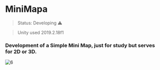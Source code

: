 # MiniMapa

> Status: Developing ⚠️

> Unity used 2019.2.18f1

### Development of a Simple Mini Map, just for study but serves for 2D or 3D.

![6](https://user-images.githubusercontent.com/79748858/111016034-65b4b800-838a-11eb-9fec-39e07881a8db.png)
